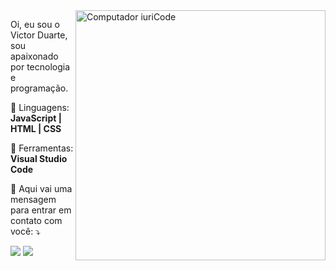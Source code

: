 <img src="https://raw.githubusercontent.com/MicaelliMedeiros/micaellimedeiros/master/image/computer-illustration.png" min-width="400px" max-width="400px" width="400px" align="right" alt="Computador iuriCode">
<p align="left">    
  Oi, eu sou o Victor Duarte, sou apaixonado por tecnologia e programação. 
</p>  
<p align="left">   
  🦄 Linguagens: <strong>JavaScript | HTML | CSS </strong> 
</p>  
<p align="left"> 
  💼 Ferramentas: <strong>Visual Studio Code</strong> 
</p>  
<p align="left">  
  💌 Aqui vai uma mensagem para entrar em contato com você: ⤵️ 
</p>  
<div align="left">
  <a href = "mailto:victorduarte0500@gmail"><img src="https://img.shields.io/badge/Gmail-D14836?style=for-the-badge&logo=gmail&logoColor=white"></a>
  <a href = "https://www.linkedin.com/in/victor-de-oliveira-duarte-7a3259224/"><img src="https://www.linkedin.com/in/victor-de-oliveira-duarte-7a3259224/"</a>
</div>
